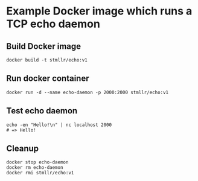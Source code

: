# Example Docker image which runs a TCP echo daemon

## Build Docker image

```
docker build -t stmllr/echo:v1
```

## Run docker container

```
docker run -d --name echo-daemon -p 2000:2000 stmllr/echo:v1
```

## Test echo daemon

```
echo -en "Hello!\n" | nc localhost 2000
# => Hello!
```

## Cleanup

```
docker stop echo-daemon
docker rm echo-daemon
docker rmi stmllr/echo:v1
```
